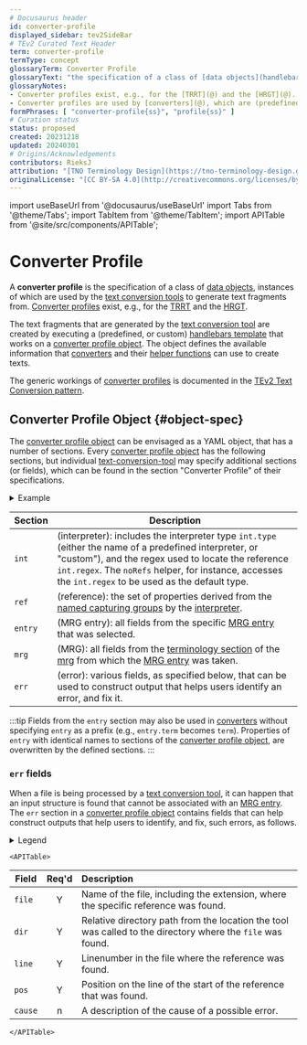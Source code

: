 ```yaml
---
# Docusaurus header
id: converter-profile
displayed_sidebar: tev2SideBar
# TEv2 Curated Text Header
term: converter-profile
termType: concept
glossaryTerm: Converter Profile
glossaryText: "the specification of a class of [data objects](handlebars-object@), instances of which are used by specific [text conversion tools](@) to generate text fragments from."
glossaryNotes:
- Converter profiles exist, e.g., for the [TRRT](@) and the [HRGT](@).
- Converter profiles are used by [converters](@), which are (predefined or custom) [handlebars templates](@) that produce the generated text fragments.
formPhrases: [ "converter-profile{ss}", "profile{ss}" ]
# Curation status
status: proposed
created: 20231218
updated: 20240301
# Origins/Acknowledgements
contributors: RieksJ
attribution: "[TNO Terminology Design](https://tno-terminology-design.github.io/tev2-specifications/docs)"
originalLicense: "[CC BY-SA 4.0](http://creativecommons.org/licenses/by-sa/4.0/?ref=chooser-v1)"
---
```


import useBaseUrl from '@docusaurus/useBaseUrl'
import Tabs from '@theme/Tabs';
import TabItem from '@theme/TabItem';
import APITable from '@site/src/components/APITable';

# Converter Profile

A **converter profile** is the specification of a class of [data objects](handlebars-object@), instances of which are used by the [text conversion tools](@) to generate text fragments from. [Converter profiles](@) exist, e.g., for the [TRRT](@) and the [HRGT](@).

The text fragments that are generated by the [text conversion tool](@) are created by executing a (predefined, or custom) [handlebars template](@) that works on a [converter profile object](@). The object defines the available information that [converters](@) and their [helper functions](@) can use to create texts.

The generic workings of [converter profiles](@) is documented in the [TEv2 Text Conversion pattern](/docs/overview/tev2-text-conversion).

## Converter Profile Object {#object-spec}

The [converter profile object](@) can be envisaged as a YAML object, that has a number of sections. Every [converter profile object](@) has the following sections, but individual [text-conversion-tool](@) may specify additional sections (or fields), which can be found in the section "Converter Profile" of their specifications.

<details>
  <summary>Example</summary>
Here is an example of what a [converter profile object](@) might look like for the [TermRef](@) `[converter profile object](@)`

~~~ yaml
int:
  type: "default"
  regex: /(?:(?<=[^`\\])|^)\[(?=[^@\n\]]+\]\([^@)]*@[:a-z0-9_-]*\))(?<showtext>[^@\n\]]+)\]\((?:(?:(?<type>[a-z0-9_-]*):)?)(?:(?<term>[^@\n:#)]*?)?(?:#(?<trait>[^@\n:#)]*))?)?@(?<scopetag>[a-z0-9_-]*)(?::(?<vsntag>[a-z0-9_-]*))?\)/g
ref:
  showtext: "converter profile object"
  type: ""
  term: "converter-profile"
  trait: "object"
  scopetag: ""
  vsntag: ""
entry:
  id: "converter-profile"
  displayed_sidebar: "tev2SideBar"
  term: "converter-profile"
  termType: "concept"
  glossaryTerm: "Converter Profile"
  glossaryText: "a data object, of a type that is specific for a [text conversion tool](@), that [converters](@) use to create texts by which the [tool](text-conversion-tool@) will replace the text constructs that are located by its [interpreter](@)."
  grouptags: []
  formPhrases:
    - "converter-profile"
    - "converter-profiles"
    - "converter-profile-s"
  status: "proposed"
  scopetag: "termdsn"
  locator: "converter-profile.md"
  navurl: "https://tno-terminology-design.github.io/tev2-specifications/docs/terms/converter-profile"
  headingids:
    - "converter-profile"
    - "object-spec"
    - "`err`-fields"
    - "helpers"
    - "capfirst"
    - "ifvalue"
    - "localize"
    - "norefs"
    - "regularize"
  termid: "concept:converter-profile"
  vsntag: "documentation"
mrg:
  scopetag: "tev2"
  scopedir: "https://github.com/tno-terminology-design/tev2-specifications/tree/master/docs"
  curatedir: "terms"
  glossarydir: "glossaries"
  defaultvsn: "documentation"
  website: "https://tno-terminology-design.github.io/tev2-specifications/docs"
  navpath: "/terms"
  navid: "id"
  license: "LICENSE.md"
  statuses:
    - "proposed"
    - "approved"
    - "deprecated"
  defaulttype: "concept"
  vsntag: "documentation"
  altvsntags:
    - "latest"
err:
  file: "31-trrt.md"
  dir: "/specs/tools"
  line: 73
  pos: 9
  cause: ""
~~~

</details>

| Section | Description |
| ------- | ----------- |
| `int`   | (interpreter): includes the interpreter type `int.type` (either the name of a predefined interpreter, or "custom"), and the regex used to locate the reference `int.regex`. The `noRefs` helper, for instance, accesses the `int.regex` to be used as the default type. |
| `ref`   | (reference): the set of properties derived from the [named capturing groups](@) by the [interpreter](@). |
| `entry` | (MRG entry): all fields from the specific [MRG entry](@) that was selected. | 
| `mrg`   | (MRG): all fields from the [terminology section](mrg#terminology@) of the [mrg](@) from which the [MRG entry](@) was taken. |
| `err`   | (error): various fields, as specified below, that can be used to construct output that helps users identify an error, and fix it. |

:::tip
Fields from the `entry` section may also be used in [converters](@) without specifying `entry` as a prefix (e.g., `entry.term` becomes `term`). Properties of `entry` with identical names to sections of the [converter profile object](@), are overwritten by the defined sections.
:::

### `err` fields

When a file is being processed by a [text conversion tool](@), it can happen that an input structure is found that cannot be associated with an [MRG entry](@). The `err` section in a [converter profile object](@) contains fields that can help construct outputs that help users to identify, and fix, such errors, as follows.

<details>
  <summary>Legend</summary>

1. **`Field`** contains the field name;
2. **`Req'd`** specifies whether (`Y`) or not (`n`, or `F`) the field is always populated, or optional.
3. **`Description`** specifies the meaning of the field, and other things you may need to know, e.g. why it is needed, a required syntax, etc.

</details>

```mdx-code-block
<APITable>
```

| Field           | Req'd | Description |
| --------------- | :---: | :---------- |
| `file`          |   Y   | Name of the file, including the extension, where the specific reference was found. |
| `dir`           |   Y   | Relative directory path from the location the tool was called to the directory where the `file` was found. |
| `line`          |   Y   | Linenumber in the file where the reference was found. |
| `pos`           |   Y   | Position on the line of the start of the reference that was found. |
| `cause`         |   n   | A description of the cause of a possible error. |

```mdx-code-block
</APITable>
```
